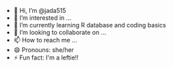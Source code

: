- 👋 Hi, I’m @jada515
- 👀 I’m interested in ...
- 🌱 I’m currently learning R database and coding basics
- 💞️ I’m looking to collaborate on ...
- 📫 How to reach me ...
- 😄 Pronouns: she/her
- ⚡ Fun fact: I'm a leftie!!

<!---
jada515/jada515 is a ✨ special ✨ repository because its `README.md` (this file) appears on your GitHub profile.
You can click the Preview link to take a look at your changes.
--->

